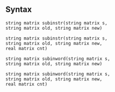 ## Syntax

`string matrix subinstr(string matrix s,`  
`string matrix old, string matrix new)`

`string matrix subinstr(string matrix s,`  
`string matrix old, string matrix new,`  
`real matrix cnt)`

`string matrix subinword(string matrix s,`  
`string matrix old, string matrix new)`

`string matrix subinword(string matrix s,`  
`string matrix old, string matrix new,`  
`real matrix cnt)`
